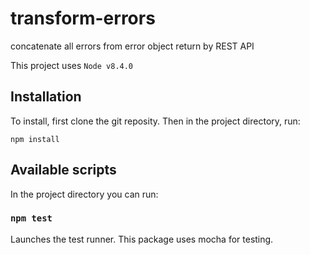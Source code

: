 # transform-errors
concatenate all errors from error object return by REST API

This project uses `Node v8.4.0`

## Installation

To install, first clone the git reposity. Then in the project directory, run:

```
npm install
```

## Available scripts

In the project directory you can run:

### `npm test`

Launches the test runner. This package uses mocha for testing.